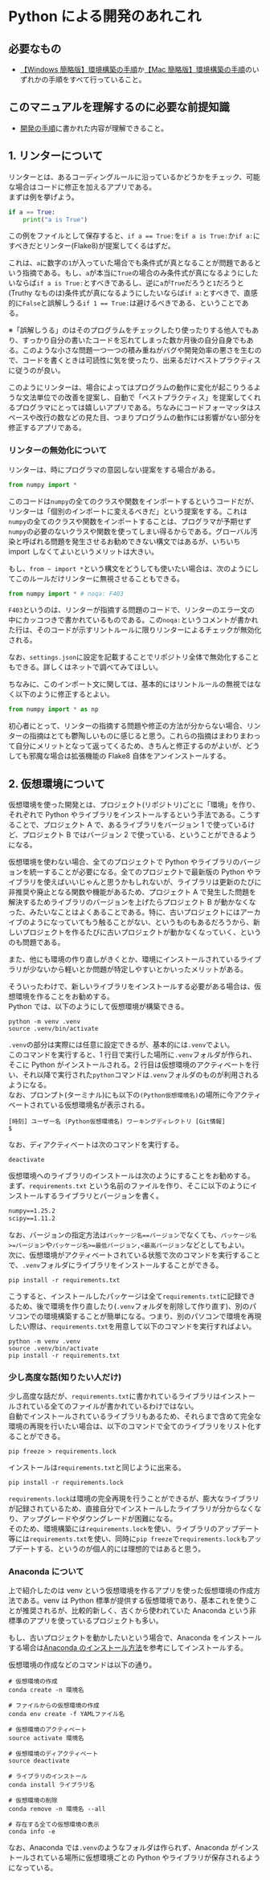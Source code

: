# Python による開発のあれこれ

## 必要なもの

- [【Windows 簡略版】環境構築の手順](../環境構築の手順/【Windows簡略版】環境構築の手順.md)か[【Mac 簡略版】環境構築の手順](../環境構築の手順/【Mac簡略版】環境構築の手順.md)のいずれかの手順をすべて行っていること。

## このマニュアルを理解するのに必要な前提知識

- [開発の手順](./開発の手順.md)に書かれた内容が理解できること。

## 1. リンターについて

リンターとは、あるコーディングルールに沿っているかどうかをチェック、可能な場合はコードに修正を加えるアプリである。  
まずは例を挙げよう。

```python
if a == True:
    print("a is True")
```

この例をファイルとして保存すると、`if a == True:`を`if a is True:`か`if a:`にすべきだとリンター(Flake8)が提案してくるはずだ。

これは、`a`に数字の`1`が入っていた場合でも条件式が真となることが問題であるという指摘である。もし、`a`が本当に`True`の場合のみ条件式が真になるようにしたいならば`if a is True:`とすべきであるし、逆に`a`が`True`だろうと`1`だろうと(Truthy なものは)条件式が真になるようにしたいならば`if a:`とすべきで、直感的に`False`と誤解しうる`if 1 == True:`は避けるべきである、ということである。

※「誤解しうる」のはそのプログラムをチェックしたり使ったりする他人でもあり、すっかり自分の書いたコードを忘れてしまった数か月後の自分自身でもある。このような小さな問題一つ一つの積み重ねがバグや開発効率の悪さを生むので、コードを書くときは可読性に気を使ったり、出来るだけベストプラクティスに従うのが良い。

このようにリンターは、場合によってはプログラムの動作に変化が起こりうるような文法単位での改善を提案し、自動で「ベストプラクティス」を提案してくれるプログラマにとっては嬉しいアプリである。ちなみにコードフォーマッタはスペースや改行の数などの見た目、つまりプログラムの動作には影響がない部分を修正するアプリである。

### リンターの無効化について

リンターは、時にプログラマの意図しない提案をする場合がある。

```python
from numpy import *
```

このコードは`numpy`の全てのクラスや関数をインポートするというコードだが、リンターは「個別のインポートに変えるべきだ」という提案をする。これは`numpy`の全てのクラスや関数をインポートすることは、プログラマが予期せず`numpy`の必要のないクラスや関数を使ってしまい得るからである。グローバル汚染と呼ばれる問題を発生させるお勧めできない構文ではあるが、いちいち import しなくてよいというメリットは大きい。

もし、`from ~ import *`という構文をどうしても使いたい場合は、次のようにしてこのルールだけリンターに無視させることもできる。

```python
from numpy import * # noqa: F403
```

`F403`というのは、リンターが指摘する問題のコードで、リンターのエラー文の中にカッコつきで書かれているものである。この`noqa:`というコメントが書かれた行は、そのコードが示すリントルールに限りリンターによるチェックが無効化される。

なお、`settings.json`に設定を記載することでリポジトリ全体で無効化することもできる。詳しくはネットで調べてみてほしい。

ちなみに、このインポート文に関しては、基本的にはリントルールの無視ではなく以下のように修正するとよい。

```python
from numpy import * as np
```

初心者にとって、リンターの指摘する問題や修正の方法が分からない場合、リンターの指摘はとても鬱陶しいものに感じると思う。これらの指摘はまわりまわって自分にメリットとなって返ってくるため、きちんと修正するのがよいが、どうしても邪魔な場合は拡張機能の Flake8 自体をアンインストールする。

## 2. 仮想環境について

仮想環境を使った開発とは、プロジェクト(リポジトリ)ごとに「環境」を作り、それぞれで Python やライブラリをインストールするという手法である。こうすることで、プロジェクト A で、あるライブラリをバージョン 1 で使っているけど、プロジェクト B ではバージョン 2 で使っている、ということができるようになる。

仮想環境を使わない場合、全てのプロジェクトで Python やライブラリのバージョンを統一することが必要になる。全てのプロジェクトで最新版の Python やライブラリを使えばいいじゃんと思うかもしれないが、ライブラリは更新のたびに非推奨や廃止となる関数や機能があるため、プロジェクト A で発生した問題を解決するためライブラリのバージョンを上げたらプロジェクト B が動かなくなった、みたいなことはよくあることである。特に、古いプロジェクトにはアーカイブのようになっていてもう触ることがない、というものもあるだろうから、新しいプロジェクトを作るたびに古いプロジェクトが動かなくなっていく、というのも問題である。

また、他にも環境の作り直しがきくとか、環境にインストールされているライブラリが少ないから軽いとか問題が特定しやすいとかいったメリットがある。

そういったわけで、新しいライブラリをインストールする必要がある場合は、仮想環境を作ることをお勧めする。  
Python では、以下のようにして仮想環境が構築できる。

```shell
python -m venv .venv
source .venv/bin/activate
```

`.venv`の部分は実際には任意に設定できるが、基本的には`.venv`でよい。  
このコマンドを実行すると、1 行目で実行した場所に`.venv`フォルダが作られ、そこに Python がインストールされる。2 行目は仮想環境のアクティベートを行い、それ以降で実行された`python`コマンドは`.venv`フォルダのものが利用されるようになる。  
なお、プロンプト(ターミナル)にも以下の`(Python仮想環境名)`の場所に今アクティベートされている仮想環境名が表示される。

```console
[時刻] ユーザー名 (Python仮想環境名) ワーキングディレクトリ [Git情報]
$
```

なお、ディアクティベートは次のコマンドを実行する。

```shell
deactivate
```

仮想環境へのライブラリのインストールは次のようにすることをお勧めする。  
まず、`requirements.txt` という名前のファイルを作り、そこに以下のようにインストールするライブラリとバージョンを書く。

```txt
numpy==1.25.2
scipy==1.11.2
```

なお、バージョンの指定方法は`パッケージ名==バージョン`でなくても、`パッケージ名>=バージョン`や`パッケージ名>=最低バージョン,<最高バージョン`などとしてもよい。  
次に、仮想環境がアクティベートされている状態で次のコマンドを実行することで、`.venv`フォルダにライブラリをインストールすることができる。

```shell
pip install -r requirements.txt
```

こうすると、インストールしたパッケージは全て`requirements.txt`に記録できるため、後で環境を作り直したり(`.venv`フォルダを削除して作り直す)、別のパソコンでの環境構築することが簡単になる。つまり、別のパソコンで環境を再現したい際は、`requirements.txt`を用意して以下のコマンドを実行すればよい。

```shell
python -m venv .venv
source .venv/bin/activate
pip install -r requirements.txt
```

### 少し高度な話(知りたい人だけ)

少し高度な話だが、`requirements.txt`に書かれているライブラリはインストールされている全てのファイルが書かれているわけではない。  
自動でインストールされているライブラリもあるため、それらまで含めて完全な環境の再現を行いたい場合は、以下のコマンドで全てのライブラリをリスト化することができる。

```shell
pip freeze > requirements.lock
```

インストールは`requirements.txt`と同じように出来る。

```shell
pip install -r requirements.lock
```

`requirements.lock`は環境の完全再現を行うことができるが、膨大なライブラリが記録されているため、直接自分でインストールしたライブラリが分からなくなり、アップグレードやダウングレードが困難になる。  
そのため、環境構築には`requirements.lock`を使い、ライブラリのアップデート等には`requirements.txt`を使い、同時に`pip freeze`で`requirements.lock`もアップデートする、というのが個人的には理想的ではあると思う。

### Anaconda について

上で紹介したのは venv という仮想環境を作るアプリを使った仮想環境の作成方法である。venv は Python 標準が提供する仮想環境であり、基本これを使うことが推奨されるが、比較的新しく、古くから使われていた Anaconda という非標準のアプリを使っているプロジェクトも多い。

もし、古いプロジェクトを動かしたいという場合で、Anaconda をインストールする場合は[Anaconda のインストール方法](../環境構築の手順/Anacondaのインストール方法.md)を参考にしてインストールする。

仮想環境の作成などのコマンドは以下の通り。

```shell
# 仮想環境の作成
conda create -n 環境名

# ファイルからの仮想環境の作成
conda env create -f YAMLファイル名

# 仮想環境のアクティベート
source activate 環境名

# 仮想環境のディアクティベート
source deactivate

# ライブラリのインストール
conda install ライブラリ名

# 仮想環境の削除
conda remove -n 環境名 --all

# 存在する全ての仮想環境の表示
conda info -e
```

なお、Anaconda では`.venv`のようなフォルダは作られず、Anaconda がインストールされている場所に仮想環境ごとの Python やライブラリが保存されるようになっている。
